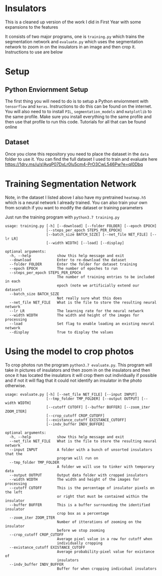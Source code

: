 # Insulators
This is a cleaned up version of the work I did in First Year with some expansions to the features

It consists of two major programs, one is `training.py` which trains the segmentation network and `evaluate.py` which uses the segmentation network to zoom in on the insulators in an image and then crop it. Instructions to use are below

# Setup
## Python Enviornment Setup
The first thing you will need to do is to setup a Python enviornment with `tensorflow` and `keras`. Instructions to do this can be found on the internet. You will also need to to install `PIL`, `segmentation_models` and `matplotlib` to the same profile. Make sure you install everything to the same profile and then use that profile to run this code. Tutorials for all that can be found online

## Dataset 
Once you clone this repository you need to place the dataset in the `data` folder to use it. You can find the full dataset I used to train and evaluate here https://1drv.ms/u/s!AvqP07DxLr0lu5cm4-PrO3CwL546Pw?e=qI0Dbq 

# Training Segmentation Network
Note, in the dataset I listed above I also have my pretrained `heatmap.h5` which is a neural network I already trained. You can also train your own from scratch if you want to modify the dataset or training parameters

Just run the training program with `python3.7 training.py`
```
usage: training.py [-h] [--download] [--folder FOLDER] [--epoch EPOCH]
                   [--steps_per_epoch STEPS_PER_EPOCH]
                   [--batch_size BATCH_SIZE] [--net_file NET_FILE] [--lr LR]
                   [--width WIDTH] [--load] [--display]

optional arguments:
  -h, --help            show this help message and exit
  --download            Enter to re-download the dataset
  --folder FOLDER       Enter the folder for dataset training
  --epoch EPOCH         The number of epoches to run
  --steps_per_epoch STEPS_PER_EPOCH
                        The number of training entries to be included in each
                        epoch (note we artificially extend our dataset)
  --batch_size BATCH_SIZE
                        Not really sure what this does
  --net_file NET_FILE   What is the file to store the resulting neural network
  --lr LR               The learning rate for the neural network
  --width WIDTH         The width and height of the images for processing
  --load                Set flag to enable loading an existing neural network
  --display             True to display the values
```

# Using the model to crop photos
To crop photos run the program `python3.7 evaluate.py`. This program will take in pictures of insulators and then zoom in on the insulators and then once it has located the insulators it will crop them out individually if possible and if not it will flag that it could not identify an insulator in the photo otherwise. 
```
usage: evaluate.py [-h] [--net_file NET_FILE] [--input INPUT]
                   [--tmp_folder TMP_FOLDER] [--output OUTPUT] [--width WIDTH]
                   [--cutoff CUTOFF] [--buffer BUFFER] [--zoom_iter ZOOM_ITER]
                   [--crop_cutoff CROP_CUTOFF]
                   [--existance_cutoff EXISTANCE_CUTOFF]
                   [--indv_buffer INDV_BUFFER]

optional arguments:
  -h, --help            show this help message and exit
  --net_file NET_FILE   What is the file to store the resulting neural network
  --input INPUT         A folder with a bunch of unsorted insulators that the
                        program will run on
  --tmp_folder TMP_FOLDER
                        A folder we will use to tinker with temporary data
  --output OUTPUT       Output data folder with cropped insulators
  --width WIDTH         The width and height of the images for processing
  --cutoff CUTOFF       This is the percentage of insulator pixels on the left
                        or right that must be contained within the insulator
  --buffer BUFFER       This is a buffer surrounding the identified insulator
                        crop box as a percentage
  --zoom_iter ZOOM_ITER
                        Number of itterations of zooming on the insulator
                        before we stop zooming
  --crop_cutoff CROP_CUTOFF
                        Average pixel value in a row for cutoff when
                        individually cropping
  --existance_cutoff EXISTANCE_CUTOFF
                        Average probability-pixel value for existance of
                        insulators
  --indv_buffer INDV_BUFFER
                        Buffer for when cropping individual insulators
```